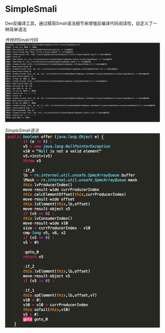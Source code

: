 # SimpleSmali
Dex反编译工具，通过精简Smali语法细节来增强反编译代码阅读性，自定义了一种简单语法


*传统的Smali代码*
![](image/smali.png)

*SimpleSmali语法*
![](image/new_smali.png)